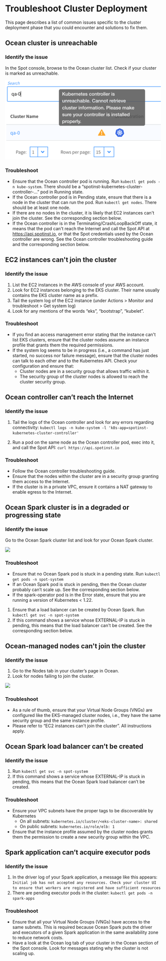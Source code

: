 # Troubleshoot Cluster Deployment

This page describes a list of common issues specific to the cluster deployment phase that you could encounter and solutions to fix them.

## Ocean cluster is unreachable
### Identify the issue

In the Spot console, browse to the Ocean cluster list. Check if your cluster is marked as unreachable.

<img src="/ocean-spark/_media/troubleshoot-cluster-deployment-01.png" />

### Troubleshoot

- Ensure that the Ocean controller pod is running. Run ```kubectl get pods -n kube-system```. There should be a “spotinst-kubernetes-cluster-controller-...” pod in Running state.
- If the Ocean controller pod is in Pending state, ensure that there is a node in the cluster that can run the pod. Run ```kubectl get nodes```. There should be at least one node.
- If there are no nodes in the cluster, it is likely that EC2 instances can't join the cluster. See the corresponding section below.
- If the Ocean controller is in the Terminating/CrashLoopBackOff state, it means that the pod can't reach the Internet and call the Spot API at https://api.spotinst.io, or that the Spot credentials used by the Ocean controller are wrong. See the Ocean controller troubleshooting guide and the corresponding section below.

## EC2 instances can't join the cluster
### Identify the issue

1. List the EC2 instances in the AWS console of your AWS account.
2. Look for EC2 instances belonging to the EKS cluster. Their name usually contains the EKS cluster name as a prefix.
3. Tail the system log of the EC2 instance (under Actions > Monitor and troubleshoot > Get system log)
4. Look for any mentions of the words “eks”, “bootstrap”, “kubelet”.

### Troubleshoot

- If you find an access management error stating that the instance can't list EKS clusters, ensure that the cluster nodes assume an instance profile that grants them the required permissions.
- If the system log seems to be in progress (i.e., a command has just started, no success nor failure message), ensure that the cluster nodes can talk to each other and to the Kubernetes API. Check your configuration and ensure that:
  - Cluster nodes are in a security group that allows traffic within it.
  - The security group of the cluster nodes is allowed to reach the cluster security group.

## Ocean controller can’t reach the Internet
### Identify the issue

1. Tail the logs of the Ocean controller and look for any errors regarding connectivity:
```kubectl logs -n kube-system -l 'k8s-app=spotinst-kubernetes-cluster-controller'```

2. Run a pod on the same node as the Ocean controller pod, exec into it, and call the Spot API:
```curl https://api.spotinst.io```

### Troubleshoot

- Follow the Ocean controller troubleshooting guide.
- Ensure that the nodes within the cluster are in a security group granting them access to the Internet.
- If the cluster is in a private VPC, ensure it contains a NAT gateway to enable egress to the Internet.

## Ocean Spark cluster is in a degraded or progressing state
### Identify the issue

Go to the Ocean Spark cluster list and look for your Ocean Spark cluster.

<img src="/ocean-spark/_media/troubleshoot-cluster-deployment-02.png" />

### Troubleshoot

- Ensure that no Ocean Spark pod is stuck in a pending state.
Run ```kubectl get pods -n spot-system```
- If an Ocean Spark pod is stuck in pending, then the Ocean cluster probably can’t scale up. See the corresponding section below.
- If the spark-operator pod is in the Error state, ensure that you are running a version of Kubernetes < 1.22.

1. Ensure that a load balancer can be created by Ocean Spark.
Run ```kubectl get svc -n spot-system```
2. If this command shows a service whose EXTERNAL-IP is stuck in pending, this means that the load balancer can't be created. See the corresponding section below.

## Ocean-managed nodes can't join the cluster
### Identify the issue

1. Go to the Nodes tab in your cluster’s page in Ocean.
2. Look for nodes failing to join the cluster.

<img src="/ocean-spark/_media/troubleshoot-cluster-deployment-03.png" />

### Troubleshoot

- As a rule of thumb, ensure that your Virtual Node Groups (VNGs) are configured like the EKS-managed cluster nodes, i.e., they have the same security group and the same instance profile.
- Please refer to “EC2 instances can't join the cluster”. All instructions apply.

## Ocean Spark load balancer can’t be created
### Identify the issue

1. Run ```kubectl get svc -n spot-system```
2. If this command shows a service whose EXTERNAL-IP is stuck in pending, this means that the Ocean Spark load balancer can’t be created.

### Troubleshoot

- Ensure your VPC subnets have the proper tags to be discoverable by Kubernetes
  - On all subnets: ```kubernetes.io/cluster/<eks-cluster-name>: shared```
  - On public subnets: ```kubernetes.io/role/elb: 1```
- Ensure that the instance profile assumed by the cluster nodes grants them the permission to create a new security group within the VPC.

## Spark application can’t acquire executor pods
### Identify the issue

1. In the driver log of your Spark application, a message like this appears: ```Initial job has not accepted any resources. Check your cluster UI to ensure that workers are registered and have sufficient resources```
2. There are pending executor pods in the cluster: ```kubectl get pods -n spark-apps```

### Troubleshoot

- Ensure that all your Virtual Node Groups (VNGs) have access to the same subnets. This is required because Ocean Spark puts the driver and executors of a given Spark application in the same availability zone to reduce network costs.
- Have a look at the Ocean log tab of your cluster in the Ocean section of the Spot console. Look for messages stating why the cluster is not scaling up.
